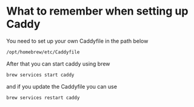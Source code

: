 # What to remember when setting up Caddy

You need to set up your own Caddyfile in the path below
```zsh
/opt/homebrew/etc/Caddyfile
```

After that you can start caddy using brew

```zsh
brew services start caddy
```

and if you update the Caddyfile you can use

```zsh
brew services restart caddy
```
